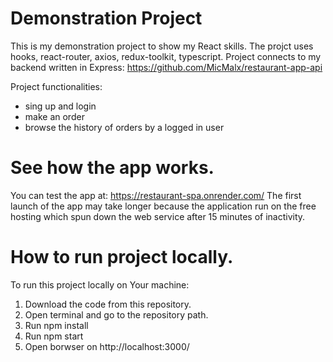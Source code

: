# Demonstration Project

This is my demonstration project to show my React skills.
The projct uses hooks, react-router, axios, redux-toolkit, typescript.
Project connects to my backend written in Express: https://github.com/MicMalx/restaurant-app-api

Project functionalities:
- sing up and login
- make an order
- browse the history of orders by a logged in user

# See how the app works.

You can test the app at: https://restaurant-spa.onrender.com/
The first launch of the app may take longer because the application run on the free hosting which spun down the web service after 15 minutes of inactivity.

# How to run project locally.

To run this project locally on Your machine:

1. Download the code from this repository.
2. Open terminal and go to the repository path.
3. Run npm install
4. Run npm start
5. Open borwser on http://localhost:3000/
